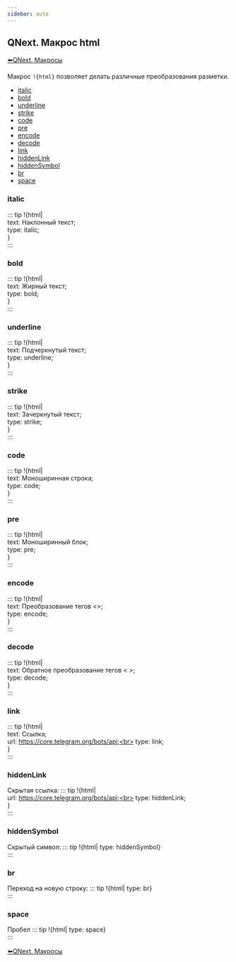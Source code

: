 ```yaml
---
sidebar: auto
---
```


## QNext. Макрос html

[⬅️QNext. Макросы](/docs-test/ph/QNext-Macroses-12-22)



Макрос `!{html}` позволяет делать различные преобразования разметки.
* [italic](#italic)
* [bold](#bold)
* [underline](#underline)
* [strike](#strike)
* [code](#code)
* [pre](#pre)
* [encode](#encode)
* [decode](#decode)
* [link](#link)
* [hiddenLink](#hiddenlink)
* [hiddenSymbol](#hiddensymbol)
* [br](#br)
* [space](#space)
### italic
::: tip
!{html|<br>  text: Наклонный текст;<br>  type: italic;<br>}<br>
:::
### bold
::: tip
!{html|<br>  text: Жирный текст;<br>  type: bold;<br>}<br>
:::
### underline
::: tip
!{html|<br>  text: Подчеркнутый текст;<br>  type: underline;<br>}<br>
:::
### strike
::: tip
!{html|<br>  text: Зачеркнутый текст;<br>  type: strike;<br>}<br>
:::
### code
::: tip
!{html|<br>  text: Моноширинная строка;<br>  type: code;<br>}<br>
:::
### pre
::: tip
!{html|<br>  text: Моноширинный блок;<br>  type: pre;<br>}<br>
:::
### encode
::: tip
!{html|<br>  text: Преобразование тегов <>;<br>  type: encode;<br>}<br>
:::
### decode
::: tip
!{html|<br>  text: Обратное преобразование тегов &lt; &gt;;<br>  type: decode;<br>}<br>
:::
### link
::: tip
!{html|<br>  text: Ссылка;<br>  url: https://core.telegram.org/bots/api;<br>  type: link;<br>}<br>
:::
### hiddenLink

Скрытая ссылка:
::: tip
!{html|<br>  url: https://core.telegram.org/bots/api;<br>  type: hiddenLink;<br>}<br>
:::
### hiddenSymbol

Скрытый символ:
::: tip
!{html| type: hiddenSymbol}<br>
:::
### br

Переход на новую строку:
::: tip
!{html| type: br}<br>
:::
### space

Пробел
::: tip
!{html| type: space}<br>
:::



[⬅️QNext. Макросы](/docs-test/ph/QNext-Macroses-12-22)